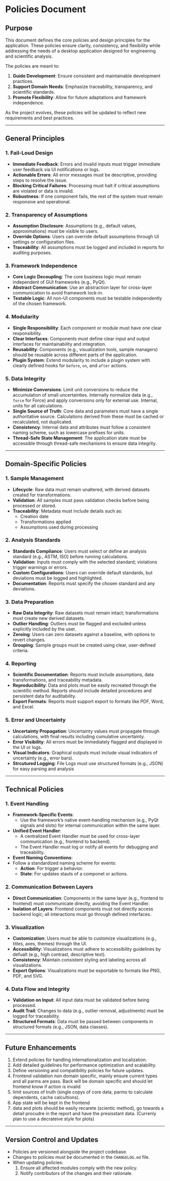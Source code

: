 # **Policies Document**

## **Purpose**
This document defines the core policies and design principles for the application. These policies ensure clarity, consistency, and flexibility while addressing the needs of a desktop application designed for engineering and scientific analysis.

The policies are meant to:
1. **Guide Development**: Ensure consistent and maintainable development practices.
2. **Support Domain Needs**: Emphasize traceability, transparency, and scientific standards.
3. **Promote Flexibility**: Allow for future adaptations and framework independence.

As the project evolves, these policies will be updated to reflect new requirements and best practices.

---

## **General Principles**

### **1. Fail-Loud Design**
- **Immediate Feedback**: Errors and invalid inputs must trigger immediate user feedback via UI notifications or logs.
- **Actionable Errors**: All error messages must be descriptive, providing steps to resolve the issue.
- **Blocking Critical Failures**: Processing must halt if critical assumptions are violated or data is invalid.
- **Robustness**: If one component fails, the rest of the system must remain responsive and operational.

### **2. Transparency of Assumptions**
- **Assumption Disclosure**: Assumptions (e.g., default values, approximations) must be visible to users.
- **Override Options**: Users can override default assumptions through UI settings or configuration files.
- **Traceability**: All assumptions must be logged and included in reports for auditing purposes.

### **3. Framework Independence**
- **Core Logic Decoupling**: The core business logic must remain independent of GUI frameworks (e.g., PyQt).
- **Abstract Communication**: Use an abstraction layer for cross-layer communication to avoid framework lock-in.
- **Testable Logic**: All non-UI components must be testable independently of the chosen framework.

### **4. Modularity**
- **Single Responsibility**: Each component or module must have one clear responsibility.
- **Clear Interfaces**: Components must define clear input and output interfaces for maintainability and integration.
- **Reusability**: Components (e.g., visualization tools, sample managers) should be reusable across different parts of the application.
- **Plugin System**: Extend modularity to include a plugin system with clearly defined hooks for `before`, `on`, and `after` actions.

### **5. Data Integrity**
- **Minimize Conversions**: Limit unit conversions to reduce the accumulation of small uncertainties. Internally normalize data (e.g., `force` for Force) and apply conversions only for external use. Internal, units for all calculations.
- **Single Source of Truth**: Core data and parameters must have a single authoritative source. Calculations derived from these must be cached or recalculated, not duplicated.
- **Consistency**: Internal data and attributes must follow a consistent naming scheme, such as lowercase prefixes for units.
- **Thread-Safe State Management**: The application state must be accessible through thread-safe mechanisms to ensure data integrity.


---

## **Domain-Specific Policies**

### **1. Sample Management**
- **Lifecycle**: Raw data must remain unaltered, with derived datasets created for transformations.
- **Validation**: All samples must pass validation checks before being processed or stored.
- **Traceability**: Metadata must include details such as:
  - Creation date
  - Transformations applied
  - Assumptions used during processing

### **2. Analysis Standards**
- **Standards Compliance**: Users must select or define an analysis standard (e.g., ASTM, ISO) before running calculations.
- **Validation**: Inputs must comply with the selected standard; violations trigger warnings or errors.
- **Custom Configurations**: Users can override default standards, but deviations must be logged and highlighted.
- **Documentation**: Reports must specify the chosen standard and any deviations.

### **3. Data Preparation**
- **Raw Data Integrity**: Raw datasets must remain intact; transformations must create new derived datasets.
- **Outlier Handling**: Outliers must be flagged and excluded unless explicitly included by the user.
- **Zeroing**: Users can zero datasets against a baseline, with options to revert changes.
- **Grouping**: Sample groups must be created using clear, user-defined criteria.

### **4. Reporting**
- **Scientific Documentation**: Reports must include assumptions, data transformations, and traceability metadata.
- **Reproducibility**: Data and plots must be easily recreated through the scientific method. Reports should include detailed procedures and persistent data for auditability.
- **Export Formats**: Reports must support export to formats like PDF, Word, and Excel.

### **5. Error and Uncertainty**
- **Uncertainty Propagation**: Uncertainty values must propagate through calculations, with final results including cumulative uncertainty.
- **Error Visibility**: All errors must be immediately flagged and displayed in the UI or logs.
- **Visual Indicators**: Graphical outputs must include visual indicators of uncertainty (e.g., error bars).
- **Strcutured Logging**: File Logs must use structured formats (e.g., JSON) for easy parsing and analysis

---

## **Technical Policies**

### **1. Event Handling**
- **Framework-Specific Events**:  
  - Use the framework’s native event-handling mechanism (e.g., PyQt signals and slots) for internal communication within the same layer.
- **Unified Event Handler**:  
  - A centralized Event Handler must be used for cross-layer communication (e.g., frontend to backend).  
  - The Event Handler must log or notify all events for debugging and traceability.
- **Event Naming Conventions**:  
- Follow a standardized naming scheme for events:
  - **Action**: For trigger a behavior.
  - **State**: For updates stauts of a componet or actions.

### **2. Communication Between Layers**
- **Direct Communication**: Components in the same layer (e.g., frontend to frontend) must communicate directly, avoiding the Event Handler.
- **Isolation of Layers**: Frontend components must not directly access backend logic; all interactions must go through defined interfaces.

### **3. Visualization**
- **Customization**: Users must be able to customize visualizations (e.g., titles, axes, themes) through the UI.
- **Accessibility**: Visualizations must adhere to accessibility guidelines by defualt (e.g., high contrast, descriptive text).
- **Consistency**: Maintain consistent styling and labeling across all visualizations.
- **Export Options**: Visualizations must be exportable to formats like PNG, PDF, and SVG.

### **4. Data Flow and Integrity**
- **Validation on Input**: All input data must be validated before being processed.
- **Audit Trail**: Changes to data (e.g., outlier removal, adjustments) must be logged for traceability.
- **Structured Formats**: Data must be passed between components in structured formats (e.g., JSON, data classes).

---

## **Future Enhancements**
1. Extend policies for handling internationalization and localization.
2. Add detailed guidelines for performance optimization and scalability.
3. Define versioning and compatibility policies for future updates.
4. Frontend validation non domain specific, mainly ensure current types and all parms are pass. Back will be domain specific and should let frontend know if action is invalid
5. limit sources of truth (single copys of core data, parms to calculate dependents, cache calcultions). 
6. App state will be kept in the frontend
7. data and plots should be easily recarete (scientic method), go towards a detail procudre in the report and have the presisstant data. (Currenly plan to use a decrateive style for plots)

---

## **Version Control and Updates**
- Policies are versioned alongside the project codebase.
- Changes to policies must be documented in the `CHANGELOG.md` file.
- When updating policies:
  1. Ensure all affected modules comply with the new policy.
  2. Notify contributors of the changes and their rationale.
